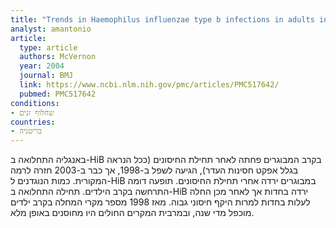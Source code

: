 ```yaml
---
title: "Trends in Haemophilus influenzae type b infections in adults in England and Wales: surveillance study"
analyst: amantonio
article:
  type: article
  authors: McVernon
  year: 2004
  journal: BMJ
  link: https://www.ncbi.nlm.nih.gov/pmc/articles/PMC517642/
  pubmed: PMC517642
conditions:
- שחלוף זנים
countries:
- בריטניה
---
```


באנגליה התחלואה ב-HiB בקרב המבוגרים פחתה לאחר תחילת החיסונים (ככל הנראה בגלל אפקט חסינות העדר), הגיעה לשפל ב-1998, אך כבר ב-2003 חזרה לרמה המקורית.
כמות הנוגדנים ל-HiB במבוגרים ירדה אחרי תחילת החיסונים. תופעה דומה התרחשה בקרב הילדים. תחילה התחלואה ב-HiB ירדה בחדות אך לאחר מכן החלה לעלות בחדות למרות היקף חיסוני גבוה.
מאז 1998 מספר מקרי המחלה בקרב ילדים מוכפל מדי שנה, ובמרבית המקרים החולים היו מחוסנים באופן מלא.
